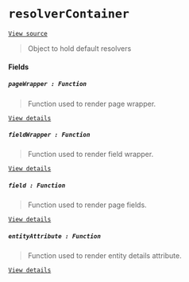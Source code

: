 # `resolverContainer`
[`View source`](../../../src/page/resolverContainer.js)

> Object to hold default resolvers

#### Fields

##### `pageWrapper : Function`

> Function used to render page wrapper.

[`View details`](resolver/pageWrapperResolver.md)

##### `fieldWrapper : Function`

> Function used to render field wrapper.

[`View details`](resolver/fieldWrapperResolver.md)

##### `field : Function`

> Function used to render page fields.

[`View details`](resolver/fieldResolver.md)

##### `entityAttribute : Function`

> Function used to render entity details attribute.

[`View details`](resolver/entityAttributeResolver.md)
